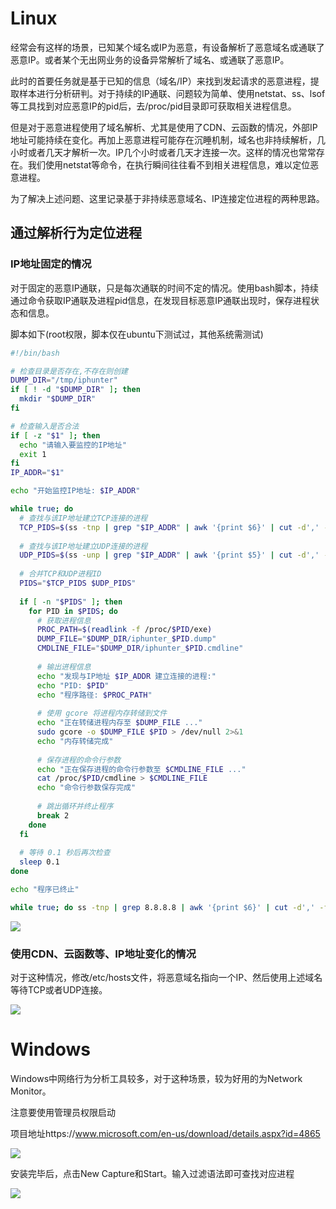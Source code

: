 

# Linux
经常会有这样的场景，已知某个域名或IP为恶意，有设备解析了恶意域名或通联了恶意IP。或者某个无出网业务的设备异常解析了域名、或通联了恶意IP。

此时的首要任务就是基于已知的信息（域名/IP）来找到发起请求的恶意进程，提取样本进行分析研判。对于持续的IP通联、问题较为简单、使用netstat、ss、lsof等工具找到对应恶意IP的pid后，去/proc/pid目录即可获取相关进程信息。

但是对于恶意进程使用了域名解析、尤其是使用了CDN、云函数的情况，外部IP地址可能持续在变化。再加上恶意进程可能存在沉睡机制，域名也非持续解析，几小时或者几天才解析一次。IP几个小时或者几天才连接一次。这样的情况也常常存在。我们使用netstat等命令，在执行瞬间往往看不到相关进程信息，难以定位恶意进程。

为了解决上述问题、这里记录基于非持续恶意域名、IP连接定位进程的两种思路。

## 通过解析行为定位进程
### IP地址固定的情况
对于固定的恶意IP通联，只是每次通联的时间不定的情况。使用bash脚本，持续通过命令获取IP通联及进程pid信息，在发现目标恶意IP通联出现时，保存进程状态和信息。

脚本如下(root权限，脚本仅在ubuntu下测试过，其他系统需测试)

```bash
#!/bin/bash

# 检查目录是否存在,不存在则创建
DUMP_DIR="/tmp/iphunter"
if [ ! -d "$DUMP_DIR" ]; then
  mkdir "$DUMP_DIR"
fi

# 检查输入是否合法
if [ -z "$1" ]; then
  echo "请输入要监控的IP地址"
  exit 1
fi
IP_ADDR="$1"

echo "开始监控IP地址: $IP_ADDR"

while true; do
  # 查找与该IP地址建立TCP连接的进程
  TCP_PIDS=$(ss -tnp | grep "$IP_ADDR" | awk '{print $6}' | cut -d',' -f2 | cut -d'=' -f2)
  
  # 查找与该IP地址建立UDP连接的进程
  UDP_PIDS=$(ss -unp | grep "$IP_ADDR" | awk '{print $5}' | cut -d',' -f2 | cut -d'=' -f2)
  
  # 合并TCP和UDP进程ID
  PIDS="$TCP_PIDS $UDP_PIDS"
  
  if [ -n "$PIDS" ]; then
    for PID in $PIDS; do
      # 获取进程信息
      PROC_PATH=$(readlink -f /proc/$PID/exe)
      DUMP_FILE="$DUMP_DIR/iphunter_$PID.dump"
      CMDLINE_FILE="$DUMP_DIR/iphunter_$PID.cmdline"
      
      # 输出进程信息
      echo "发现与IP地址 $IP_ADDR 建立连接的进程:"
      echo "PID: $PID"
      echo "程序路径: $PROC_PATH"
      
      # 使用 gcore 将进程内存转储到文件
      echo "正在转储进程内存至 $DUMP_FILE ..."
      sudo gcore -o $DUMP_FILE $PID > /dev/null 2>&1
      echo "内存转储完成"
      
      # 保存进程的命令行参数
      echo "正在保存进程的命令行参数至 $CMDLINE_FILE ..."
      cat /proc/$PID/cmdline > $CMDLINE_FILE
      echo "命令行参数保存完成"
      
      # 跳出循环并终止程序
      break 2
    done
  fi
  
  # 等待 0.1 秒后再次检查
  sleep 0.1
done

echo "程序已终止"
```

```bash
while true; do ss -tnp | grep 8.8.8.8 | awk '{print $6}' | cut -d',' -f2 | cut -d'=' -f2 | xargs -I % sh -c 'ls -la /proc/%/exe';done
```

![](https://cdn.nlark.com/yuque/0/2024/png/38747917/1723079999829-b8fe7034-0a34-4fd0-a9a1-c5e71e631d35.png)

### 使用CDN、云函数等、IP地址变化的情况
对于这种情况，修改/etc/hosts文件，将恶意域名指向一个IP、然后使用上述域名等待TCP或者UDP连接。

![](https://cdn.nlark.com/yuque/0/2024/png/38747917/1723117404536-69f50f32-1c58-42db-977a-c29a5d93cc8b.png)

# Windows
Windows中网络行为分析工具较多，对于这种场景，较为好用的为Network Monitor。

注意要使用管理员权限启动

项目地址https://www.microsoft.com/en-us/download/details.aspx?id=4865

![](https://cdn.nlark.com/yuque/0/2024/png/38747917/1723188006780-d1671fb1-93d6-4134-baa9-f7cbd316481e.png)

安装完毕后，点击New Capture和Start。输入过滤语法即可查找对应进程

![](https://cdn.nlark.com/yuque/0/2024/png/38747917/1723190135718-025c3108-fdc0-4801-822f-bd9a13163aea.png)

